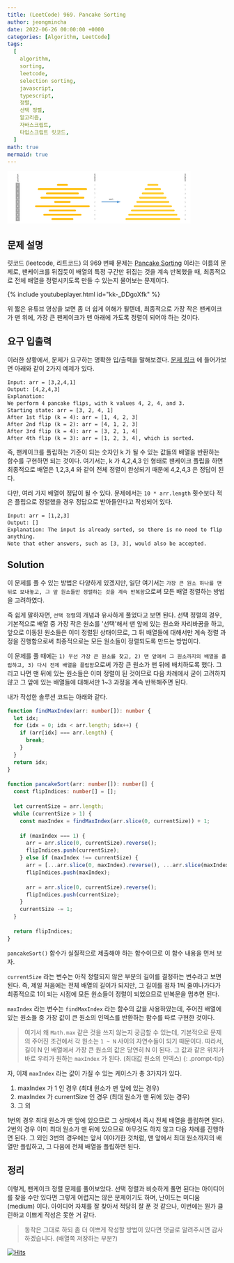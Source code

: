 ```yaml
---
title: (LeetCode) 969. Pancake Sorting
author: jeongmincha
date: 2022-06-26 00:00:00 +0000
categories: [Algorithm, LeetCode]
tags:
  [
    algorithm,
    sorting,
    leetcode,
    selection sorting,
    javascript,
    typescript,
    정렬,
    선택 정렬,
    알고리즘,
    자바스크립트,
    타입스크립트 릿코드,
  ]
math: true
mermaid: true
---
```


![Pancake Sorting](/resources/posts/00002-1.png)

## 문제 설명

릿코드 (leetcode, 리트코드) 의 969 번째 문제는 [Pancake Sorting](https://leetcode.com/problems/pancake-sorting/) 이라는 이름의 문제로, 팬케이크를 뒤집듯이 배열의 특정 구간만 뒤집는 것을 계속 반복했을 때, 최종적으로 전체 배열을 정렬시키도록 만들 수 있는지 물어보는 문제이다.

{% include youtubeplayer.html id="kk-_DDgoXfk" %}

위 짧은 유튜브 영상을 보면 좀 더 쉽게 이해가 될텐데, 최종적으로 가장 작은 팬케이크가 맨 위에, 가장 큰 팬케이크가 맨 아래에 가도록 정렬이 되어야 하는 것이다.

## 요구 입출력

이러한 상황에서, 문제가 요구하는 명확한 입/출력을 말해보겠다. [문제 링크](https://leetcode.com/problems/pancake-sorting/) 에 들어가보면 아래와 같이 2가지 예제가 있다.

```plaintext
Input: arr = [3,2,4,1]
Output: [4,2,4,3]
Explanation:
We perform 4 pancake flips, with k values 4, 2, 4, and 3.
Starting state: arr = [3, 2, 4, 1]
After 1st flip (k = 4): arr = [1, 4, 2, 3]
After 2nd flip (k = 2): arr = [4, 1, 2, 3]
After 3rd flip (k = 4): arr = [3, 2, 1, 4]
After 4th flip (k = 3): arr = [1, 2, 3, 4], which is sorted.
```

즉, 팬케이크를 플립하는 기준이 되는 숫자인 k 가 될 수 있는 값들의 배열을 반환하는 함수를 구현하면 되는 것이다. 여기서는, k 가 4,2,4,3 인 형태로 팬케이크 플립을 하면 최종적으로 배열은 1,2,3,4 와 같이 전체 정렬이 완성되기 때문에 4,2,4,3 은 정답이 된다.

다만, 여러 가지 배열이 정답이 될 수 있다. 문제에서는 `10 * arr.length` 횟수보다 적은 플립으로 정렬했을 경우 정답으로 받아들인다고 작성되어 있다.

```plaintext
Input: arr = [1,2,3]
Output: []
Explanation: The input is already sorted, so there is no need to flip anything.
Note that other answers, such as [3, 3], would also be accepted.
```

## Solution

이 문제를 풀 수 있는 방법은 다양하게 있겠지만, 일단 여기서는 `가장 큰 원소 하나를 맨 뒤로 보내놓고, 그 앞 원소들만 정렬하는 것을 계속 반복함`으로써 모든 배열 정렬하는 방법을 고려하였다.

즉 쉽게 말하자면, `선택 정렬`의 개념과 유사하게 풀었다고 보면 된다. 선택 정렬의 경우, 기본적으로 배열 중 가장 작은 원소를 '선택'해서 맨 앞에 있는 원소와 자리바꿈을 하고, 앞으로 이동된 원소들은 이미 정렬된 상태이므로, 그 뒤 배열들에 대해서만 계속 정렬 과정을 진행함으로써 최종적으로는 모든 원소들이 정렬되도록 만드는 방법이다.

이 문제를 풀 때에는 `1) 우선 가장 큰 원소를 찾고, 2) 맨 앞에서 그 원소까지의 배열을 플립하고, 3) 다시 전체 배열을 플립함`으로써 가장 큰 원소가 맨 뒤에 배치하도록 했다. 그리고 나면 맨 뒤에 있는 원소들은 이미 정렬이 된 것이므로 다음 차례에서 굳이 고려하지 않고 그 앞에 있는 배열들에 대해서만 1~3 과정을 계속 반복해주면 된다.

내가 작성한 솔루션 코드는 아래와 같다.

```typescript
function findMaxIndex(arr: number[]): number {
  let idx;
  for (idx = 0; idx < arr.length; idx++) {
    if (arr[idx] === arr.length) {
      break;
    }
  }
  return idx;
}

function pancakeSort(arr: number[]): number[] {
  const flipIndices: number[] = [];

  let currentSize = arr.length;
  while (currentSize > 1) {
    const maxIndex = findMaxIndex(arr.slice(0, currentSize)) + 1;

    if (maxIndex === 1) {
      arr = arr.slice(0, currentSize).reverse();
      flipIndices.push(currentSize);
    } else if (maxIndex !== currentSize) {
      arr = [...arr.slice(0, maxIndex).reverse(), ...arr.slice(maxIndex)];
      flipIndices.push(maxIndex);

      arr = arr.slice(0, currentSize).reverse();
      flipIndices.push(currentSize);
    }
    currentSize -= 1;
  }

  return flipIndices;
}
```

`pancakeSort()` 함수가 실질적으로 제출해야 하는 함수이므로 이 함수 내용을 먼저 보자.

`currentSize` 라는 변수는 아직 정렬되지 않은 부분의 길이를 결정하는 변수라고 보면 된다. 즉, 제일 처음에는 전체 배열의 길이가 되지만, 그 길이를 점차 1씩 줄여나가다가 최종적으로 1이 되는 시점에 모든 원소들이 정렬이 되었으므로 반복문을 멈추면 된다.

`maxIndex` 라는 변수는 `findMaxIndex` 라는 함수의 값을 사용하였는데, 주어진 배열에 있는 원소들 중 가장 값이 큰 원소의 인덱스를 반환하는 함수를 따로 구현한 것이다.

> 여기서 왜 `Math.max` 같은 것을 쓰지 않는지 궁금할 수 있는데, 기본적으로 문제의 주어진 조건에서 각 원소는 `1 ~ N` 사이의 자연수들이 되기 때문이다. 따라서, 길이 N 인 배열에서 가장 큰 원소의 값은 당연히 N 이 된다. 그 값과 같은 위치가 바로 우리가 원하는 `maxIndex` 가 된다. (최대값 원소의 인덱스)
{: .prompt-tip}

자, 이제 `maxIndex` 라는 값이 가질 수 있는 케이스가 총 3가지가 있다.

1. maxIndex 가 1 인 경우 (최대 원소가 맨 앞에 있는 경우)
2. maxIndex 가 currentSize 인 경우 (최대 원소가 맨 뒤에 있는 경우)
3. 그 외

1번의 경우 최대 원소가 맨 앞에 있으므로 그 상태에서 즉시 전체 배열을 플립하면 된다. 2번의 경우 이미 최대 원소가 맨 뒤에 있으므로 아무것도 하지 않고 다음 차례를 진행하면 된다. 그 외인 3번의 경우에는 앞서 이야기한 것처럼, 맨 앞에서 최대 원소까지의 배열만 플립하고, 그 다음에 전체 배열을 플립하면 된다.

## 정리

이렇게, 팬케이크 정렬 문제를 풀어보았다. 선택 정렬과 비슷하게 풀면 된다는 아이디어를 찾을 수만 있다면 그렇게 어렵지는 않은 문제이기도 하며, 난이도는 미디움 (medium) 이다. 아이디어 자체를 잘 찾아서 적당히 잘 푼 것 같으나, 이번에는 뭔가 클린하고 이쁘게 작성은 못한 거 같다.

> 동작은 그대로 하되 좀 더 이쁘게 작성할 방법이 있다면 댓글로 알려주시면 감사하겠습니다. (배열쪽 저장하는 부분?)

[![Hits](https://hits.seeyoufarm.com/api/count/incr/badge.svg?url=https%3A%2F%2Fjeongmincha.github.io%2Fposts%2F00002%2F&count_bg=%2379C83D&title_bg=%23555555&icon=&icon_color=%23E7E7E7&title=visits&edge_flat=false)](https://hits.seeyoufarm.com)
